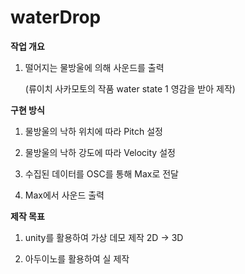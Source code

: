 # waterDrop

__작업 개요__

1. 떨어지는 물방울에 의해 사운드를 출력

   (류이치 사카모토의 작품 water state 1 영감을 받아 제작)



__구현 방식__

1. 물방울의 낙하 위치에 따라 Pitch 설정

2. 물방울의 낙하 강도에 따라 Velocity 설정

3. 수집된 데이터를 OSC를 통해 Max로 전달
4. Max에서 사운드 출력



__제작 목표__

1. unity를 활용하여 가상 데모 제작
   2D -> 3D

   

2. 아두이노를 활용하여 실 제작

   

